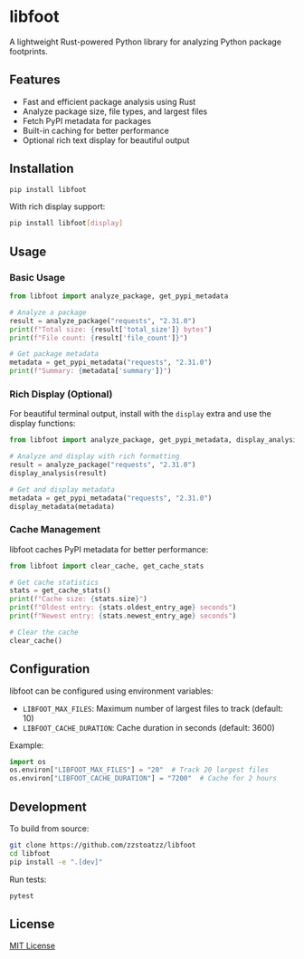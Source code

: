 # libfoot

A lightweight Rust-powered Python library for analyzing Python package footprints.

## Features

- Fast and efficient package analysis using Rust
- Analyze package size, file types, and largest files
- Fetch PyPI metadata for packages
- Built-in caching for better performance
- Optional rich text display for beautiful output

## Installation

```bash
pip install libfoot
```

With rich display support:

```bash
pip install libfoot[display]
```

## Usage

### Basic Usage

```python
from libfoot import analyze_package, get_pypi_metadata

# Analyze a package
result = analyze_package("requests", "2.31.0")
print(f"Total size: {result['total_size']} bytes")
print(f"File count: {result['file_count']}")

# Get package metadata
metadata = get_pypi_metadata("requests", "2.31.0")
print(f"Summary: {metadata['summary']}")
```

### Rich Display (Optional)

For beautiful terminal output, install with the `display` extra and use the display functions:

```python
from libfoot import analyze_package, get_pypi_metadata, display_analysis, display_metadata

# Analyze and display with rich formatting
result = analyze_package("requests", "2.31.0")
display_analysis(result)

# Get and display metadata
metadata = get_pypi_metadata("requests", "2.31.0")
display_metadata(metadata)
```

### Cache Management

libfoot caches PyPI metadata for better performance:

```python
from libfoot import clear_cache, get_cache_stats

# Get cache statistics
stats = get_cache_stats()
print(f"Cache size: {stats.size}")
print(f"Oldest entry: {stats.oldest_entry_age} seconds")
print(f"Newest entry: {stats.newest_entry_age} seconds")

# Clear the cache
clear_cache()
```

## Configuration

libfoot can be configured using environment variables:

- `LIBFOOT_MAX_FILES`: Maximum number of largest files to track (default: 10)
- `LIBFOOT_CACHE_DURATION`: Cache duration in seconds (default: 3600)

Example:

```python
import os
os.environ["LIBFOOT_MAX_FILES"] = "20"  # Track 20 largest files
os.environ["LIBFOOT_CACHE_DURATION"] = "7200"  # Cache for 2 hours
```

## Development

To build from source:

```bash
git clone https://github.com/zzstoatzz/libfoot
cd libfoot
pip install -e ".[dev]"
```

Run tests:

```bash
pytest
```

## License

[MIT License](LICENSE)
